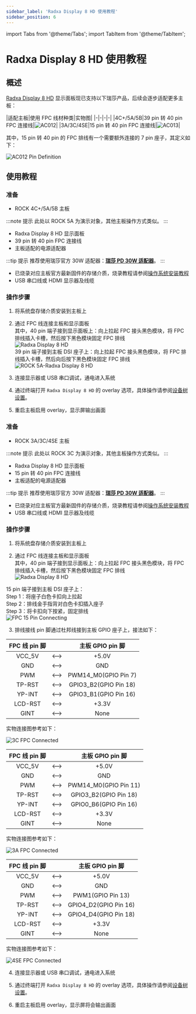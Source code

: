 ```yaml
---
sidebar_label: 'Radxa Display 8 HD 使用教程'
sidebar_position: 6
---
```


import Tabs from '@theme/Tabs';
import TabItem from '@theme/TabItem';

# Radxa Display 8 HD 使用教程

## 概述

[Radxa Display 8 HD](lcd-8-hd-product) 显示面板现已支持以下瑞莎产品，后续会逐步适配更多主板：  

|适配主板|使用 FPC 线材种类|实物图|
|-|-|-|-|
|4C+/5A/5B|39 pin 转 40 pin FPC 连接线|![AC012](/img/accessories/lcd-8-hd/ac013.webp)|
|3A/3C/4SE|15 pin 转 40 pin FPC 连接线|![AC013](/img/accessories/lcd-8-hd/ac012.webp)|

其中，15 pin 转 40 pin 的 FPC 排线有一个需要额外连接的 7 pin 座子，其定义如下：

![AC012 Pin Definition](/img/accessories/lcd-8-hd/ac012-pin-definition.webp)

## 使用教程

<Tabs queryString="mode">
<TabItem value="39pin" label="4C+/5A/5B">

### 准备

- ROCK 4C+/5A/5B 主板

:::note 提示
此处以 ROCK 5A 为演示对象，其他主板操作方式类似。
:::

- Radxa Display 8 HD 显示面板
- 39 pin 转 40 pin FPC 连接线
- 主板适配的电源适配器

:::tip 提示
推荐使用瑞莎官方 30W 适配器：[**瑞莎 PD 30W 适配器**](/accessories/pd_30w)。
:::

- 已烧录对应主板官方最新固件的存储介质，烧录教程请参阅[操作系统安装教程](/general-tutorial/os-installation)
- USB 串口线或 HDMI 显示器及线缆
 
### 操作步骤

1. 将系统盘存储介质安装到主板上

2. 通过 FPC 线连接主板和显示面板  
 其中，40 pin 端子接到显示面板上：向上拉起 FPC 接头黑色模块，将 FPC 排线插入卡槽，然后按下黑色模块固定 FPC 排线  
 ![Radxa Display 8 HD](/img/accessories/8hd-connect-fpc.webp)  
 39 pin 端子接到主板 DSI 座子上：向上拉起 FPC 接头黑色模块，将 FPC 排线插入卡槽，然后向后按下黑色模块固定 FPC 排线  
 ![ROCK 5A-Radxa Display 8 HD](/img/accessories/rock5a-connect-fpc.webp)

3. 连接显示器或 USB 串口调试，通电进入系统

4. 通过终端打开 `Radxa Display 8 HD` 的 overlay 选项，具体操作请参阅[设备树设置](/radxa-os/rsetup/devicetree)。

5. 重启主板启用 overlay，显示屏输出画面

</TabItem>
<TabItem value="15pin" label="3A/3C/4SE">

### 准备

- ROCK 3A/3C/4SE 主板

:::note 提示
此处以 ROCK 3C 为演示对象，其他主板操作方式类似。
:::

- Radxa Display 8 HD 显示面板
- 15 pin 转 40 pin FPC 连接线
- 主板适配的电源适配器

:::tip 提示
推荐使用瑞莎官方 30W 适配器：[**瑞莎 PD 30W 适配器**](/accessories/pd_30w)。
:::

- 已烧录对应主板官方最新固件的存储介质，烧录教程请参阅[操作系统安装教程](/general-tutorial/os-installation)
- USB 串口线或 HDMI 显示器及线缆
 
### 操作步骤

1. 将系统盘存储介质安装到主板上

2. 通过 FPC 线连接主板和显示面板  
 其中，40 pin 端子接到显示面板上：向上拉起 FPC 接头黑色模块，将 FPC 排线插入卡槽，然后按下黑色模块固定 FPC 排线  
 ![Radxa Display 8 HD](/img/accessories/8hd-connect-fpc.webp)  

 15 pin 端子接到主板 DSI 座子上：  
Step 1：将座子白色卡扣向上拉起  
Step 2：排线金手指背对白色卡扣插入座子  
Step 3：将卡扣向下按紧，固定排线  
 ![FPC 15 Pin Connecting](/img/accessories/lcd-8-hd/fpc-15-pin-connecting.webp)

3. 排线接线 pin 脚通过杜邦线接到主板 GPIO 座子上，接法如下：

<Tabs>
<TabItem value="3c" label="ROCK 3C">
<div className='gpio_style'>

|FPC 线 pin 脚||主板 GPIO pin 脚|
|:-:|:-:|:-:|
|VCC_5V |<-->|<div className='red'>+5.0V</div>	 |
|GND	|<-->|<div className='black'>GND</div>	 |
|PWM	|<-->|PWM14_M0(GPIO Pin 7)				 |
|TP-RST |<-->|GPIO3_B2(GPIO Pin 18)				 |
|YP-INT |<-->|GPIO3_B1(GPIO Pin 16)				 |
|LCD-RST|<-->|<div className='yellow'>+3.3V</div>|
|GINT	|<-->|None								 |

实物连接图参考如下：

![3C FPC Connected](/img/accessories/lcd-8-hd/3c-fpc-connected.webp)

</div>
</TabItem>
<TabItem value="3a" label="ROCK 3A">
<div className='gpio_style'>

|FPC 线 pin 脚||主板 GPIO pin 脚|
|:-:|:-:|:-:|
|VCC_5V |<-->|<div className='red'>+5.0V</div>	 |
|GND	|<-->|<div className='black'>GND</div>	 |
|PWM	|<-->|PWM14_M0(GPIO Pin 11)				 |
|TP-RST |<-->|GPIO3_B2(GPIO Pin 18)				 |
|YP-INT |<-->|GPIO0_B6(GPIO Pin 16)				 |
|LCD-RST|<-->|<div className='yellow'>+3.3V</div>|
|GINT	|<-->|None								 |

实物连接图参考如下：

![3A FPC Connected](/img/accessories/lcd-8-hd/3a-fpc-connected.webp)

</div>
</TabItem>
<TabItem value="4se" label="ROCK 4SE">
<div className='gpio_style'>

|FPC 线 pin 脚||主板 GPIO pin 脚|
|:-:|:-:|:-:|
|VCC_5V |<-->|<div className='red'>+5.0V</div>	 |
|GND	|<-->|<div className='black'>GND</div>	 |
|PWM	|<-->|PWM1(GPIO Pin 13)					 |
|TP-RST |<-->|GPIO4_D2(GPIO Pin 16)				 |
|YP-INT |<-->|GPIO4_D4(GPIO Pin 18)				 |
|LCD-RST|<-->|<div className='yellow'>+3.3V</div>|
|GINT	|<-->|None								 |

实物连接图参考如下：

![4SE FPC Connected](/img/accessories/lcd-8-hd/4se-fpc-connected.webp)

</div>
</TabItem>
</Tabs>

4. 连接显示器或 USB 串口调试，通电进入系统

5. 通过终端打开 `Radxa Display 8 HD` 的 overlay 选项，具体操作请参阅[设备树设置](/radxa-os/rsetup/devicetree)。

6. 重启主板启用 overlay，显示屏将会输出画面

</TabItem>
</Tabs>
